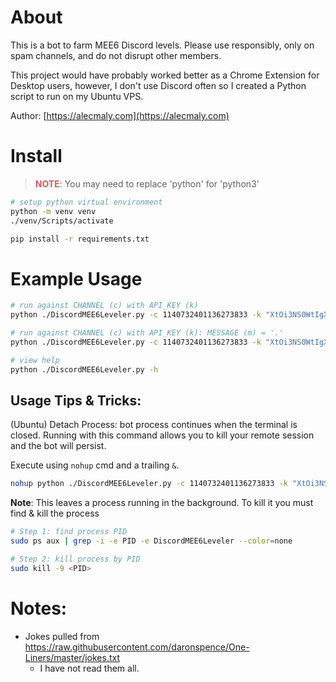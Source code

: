 # About 

This is a bot to farm MEE6 Discord levels. Please use responsibly, only on spam channels, and do not disrupt other members.

This project would have probably worked better as a Chrome Extension for Desktop users, however, I don't use Discord often so I created a Python script to run on my Ubuntu VPS. 

Author: [https://alecmaly.com](https://alecmaly.com)


# Install

> <span style='color:indianred; font-weight: bold'>NOTE</span>: You may need to replace 'python' for 'python3'
```bash
# setup python virtual environment
python -m venv venv
./venv/Scripts/activate

pip install -r requirements.txt
```

# Example Usage

```bash
# run against CHANNEL (c) with API_KEY (k)
python ./DiscordMEE6Leveler.py -c 1140732401136273833 -k "XtOi3NS0WtIgXjW4YDAfYDS4.Q7DaQh.UvWZJLODR_Lf6fSmcK5FffqJ2C2_HLC6YTpabc"

# run against CHANNEL (c) with API_KEY (k): MESSAGE (m) = '.'
python ./DiscordMEE6Leveler.py -c 1140732401136273833 -k "XtOi3NS0WtIgXjW4YDAfYDS4.Q7DaQh.UvWZJLODR_Lf6fSmcK5FffqJ2C2_HLC6YTpabc" -m "."

# view help
python ./DiscordMEE6Leveler.py -h
```

## Usage Tips & Tricks: 

(Ubuntu) Detach Process: bot process continues when the terminal is closed. Running with this command allows you to kill your remote session and the bot will persist.

Execute using `nohup` cmd and a trailing `&`.
```bash
nohup python ./DiscordMEE6Leveler.py -c 1140732401136273833 -k "XtOi3NS0WtIgXjW4YDAfYDS4.Q7DaQh.UvWZJLODR_Lf6fSmcK5FffqJ2C2_HLC6YTpabc" &
```

**Note**: This leaves a process running in the background. To kill it you must find & kill the process

```bash
# Step 1: find process PID
sudo ps aux | grep -i -e PID -e DiscordMEE6Leveler --color=none

# Step 2: kill process by PID
sudo kill -9 <PID>
```

# Notes: 
- Jokes pulled from https://raw.githubusercontent.com/daronspence/One-Liners/master/jokes.txt
    - I have not read them all.
